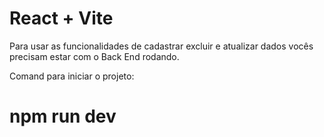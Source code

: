 # React + Vite

Para usar as funcionalidades de cadastrar excluir e atualizar dados vocês precisam estar com o Back End rodando.


Comand para iniciar o projeto:

# npm run dev
